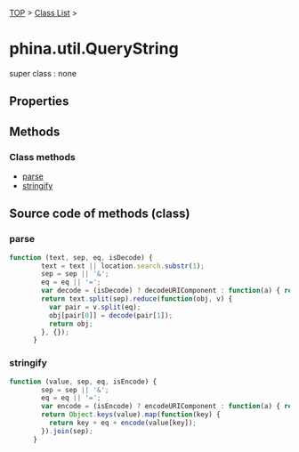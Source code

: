 [TOP](../../README.md) > [Class List](../class-list.md) >

# phina.util.QueryString

super class : none

## Properties




## Methods

### Class methods

* [parse](#class_parse)
* [stringify](#class_stringify)



## Source code of methods (class)

### <a name="class_parse"></a>parse
```javascript
function (text, sep, eq, isDecode) {
        text = text || location.search.substr(1);
        sep = sep || '&';
        eq = eq || '=';
        var decode = (isDecode) ? decodeURIComponent : function(a) { return a; };
        return text.split(sep).reduce(function(obj, v) {
          var pair = v.split(eq);
          obj[pair[0]] = decode(pair[1]);
          return obj;
        }, {});
      }
```

### <a name="class_stringify"></a>stringify
```javascript
function (value, sep, eq, isEncode) {
        sep = sep || '&';
        eq = eq || '=';
        var encode = (isEncode) ? encodeURIComponent : function(a) { return a; };
        return Object.keys(value).map(function(key) {
          return key + eq + encode(value[key]);
        }).join(sep);
      }
```



